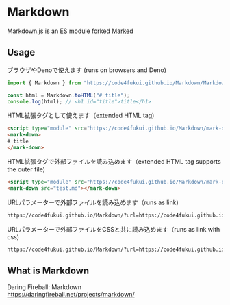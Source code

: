 # Markdown

Markdown.js is an ES module forked [Marked](https://marked.js.org/)  

## Usage

ブラウザやDenoで使えます (runs on browsers and Deno)
```js
import { Markdown } from "https://code4fukui.github.io/Markdown/Markdown.js";

const html = Markdown.toHTML("# title");
console.log(html); // <h1 id="title">title</h1>
```

HTML拡張タグとして使えます（extended HTML tag)
```html
<script type="module" src="https://code4fukui.github.io/Markdown/mark-down.js"></script>
<mark-down>
# title
</mark-down>
```

HTML拡張タグで外部ファイルを読み込めます（extended HTML tag supports the outer file)
```html
<script type="module" src="https://code4fukui.github.io/Markdown/mark-down.js"></script>
<mark-down src="test.md"></mark-down>
```

URLパラメーターで外部ファイルを読み込めます（runs as link)
```html
https://code4fukui.github.io/Markdown/?url=https://code4fukui.github.io/Markdown/test/test.md
```

URLパラメーターで外部ファイルをCSSと共に読み込めます（runs as link with css)
```html
https://code4fukui.github.io/Markdown/?url=https://code4fukui.github.io/Markdown/test/test.md&css=https://code4fukui.github.io/Markdown/test/style.css
```

## What is Markdown

Daring Fireball: Markdown  
https://daringfireball.net/projects/markdown/  
